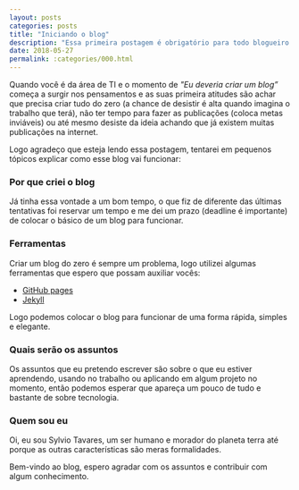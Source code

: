 ```yaml
---
layout: posts
categories: posts
title: "Iniciando o blog"
description: "Essa primeira postagem é obrigatório para todo blogueiro ;)"
date: 2018-05-27
permalink: :categories/000.html
---
```


Quando você é da área de TI e o momento de *"Eu deveria criar um blog”* começa a surgir nos pensamentos e as suas primeira atitudes são achar que precisa criar tudo do zero (a chance de desistir é alta quando imagina o trabalho que terá), não ter tempo para fazer as publicações (coloca metas inviáveis) ou até mesmo desiste da ideia achando que já existem muitas publicações na internet.

Logo agradeço que esteja lendo essa postagem, tentarei em pequenos tópicos explicar como esse blog vai funcionar:

### Por que criei o blog

Já tinha essa vontade a um bom tempo, o que fiz de diferente das últimas tentativas foi reservar um tempo e me dei um prazo (deadline é importante) de colocar o básico de um blog para funcionar.

### Ferramentas

Criar um blog do zero é sempre um problema, logo utilizei algumas ferramentas que espero que possam auxiliar vocês:

- [GitHub pages](https://pages.github.com)
- [Jekyll](https://jekyllrb.com)

Logo podemos colocar o blog para funcionar de uma forma rápida, simples e elegante.

### Quais serão os assuntos

Os assuntos que eu pretendo escrever são sobre o que eu estiver aprendendo, usando no trabalho ou aplicando em algum projeto no momento, então podemos esperar que apareça um pouco de tudo e bastante de sobre tecnologia.

### Quem sou eu

Oi, eu sou Sylvio Tavares, um ser humano e morador do planeta terra até porque as outras características são meras formalidades.


Bem-vindo ao blog, espero agradar com os assuntos e contribuir com algum conhecimento.
